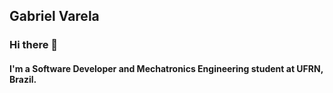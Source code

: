 ## Gabriel Varela

### Hi there 👋

#### I'm a Software Developer and Mechatronics Engineering student at UFRN, Brazil.
